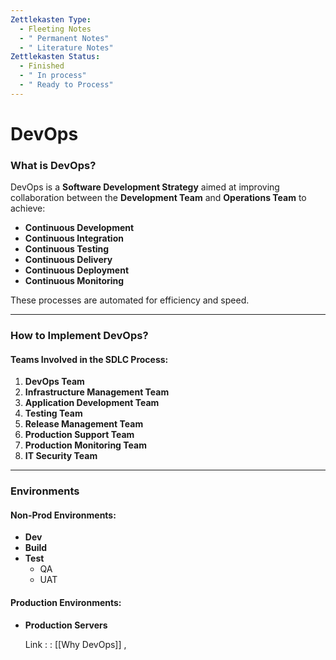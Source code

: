 ```yaml
---
Zettlekasten Type:
  - Fleeting Notes
  - " Permanent Notes"
  - " Literature Notes"
Zettlekasten Status:
  - Finished
  - " In process"
  - " Ready to Process"
---
```

# DevOps

### What is DevOps?

DevOps is a **Software Development Strategy** aimed at improving collaboration between the **Development Team** and **Operations Team** to achieve:

- **Continuous Development**
- **Continuous Integration**
- **Continuous Testing**
- **Continuous Delivery**
- **Continuous Deployment**
- **Continuous Monitoring**

These processes are automated for efficiency and speed.

---

### How to Implement DevOps?

#### Teams Involved in the SDLC Process:

1. **DevOps Team**
2. **Infrastructure Management Team**
3. **Application Development Team**
4. **Testing Team**
5. **Release Management Team**
6. **Production Support Team**
7. **Production Monitoring Team**
8. **IT Security Team**

---

### Environments

#### Non-Prod Environments:

- **Dev**
- **Build**
- **Test**
    - QA
    - UAT

#### Production Environments:

- **Production Servers**
  
  
  
  
  
  
  Link : :  [[Why DevOps]] , 